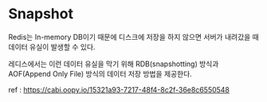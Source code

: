 # Snapshot

Redis는 In-memory DB이기 때문에 디스크에 저장을 하지 않으면 서버가 내려갔을 때 데이터 유실이 발생할 수 있다.

레디스에서는 이런 데이터 유실을 막기 위해 RDB(snapshotting) 방식과 AOF(Append Only File) 방식의 데이터 저장 방법을 제공한다.

ref : https://cabi.oopy.io/15321a93-7217-48f4-8c2f-36e8c6550548
